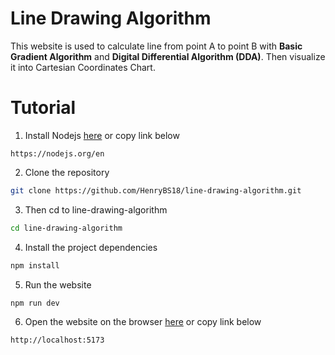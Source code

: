 # Line Drawing Algorithm
This website is used to calculate line from point A to point B with **Basic Gradient Algorithm** and **Digital Differential Algorithm (DDA)**. Then visualize it into Cartesian Coordinates Chart.


# Tutorial
1. Install Nodejs [here](https://nodejs.org/en) or copy link below
```
https://nodejs.org/en
```

2. Clone the repository
```sh
git clone https://github.com/HenryBS18/line-drawing-algorithm.git
```

3. Then cd to line-drawing-algorithm
```sh
cd line-drawing-algorithm
```

4. Install the project dependencies
```sh
npm install
```

5. Run the website
```sh
npm run dev
```

6. Open the website on the browser [here](http://localhost:5173) or copy link below
```
http://localhost:5173
```